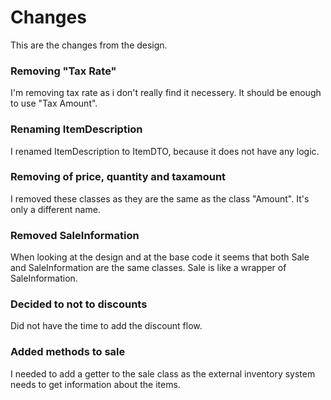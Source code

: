 # Changes

This are the changes from the design.

### Removing "Tax Rate"

I'm removing tax rate as i don't really find it necessery. It should be enough to use "Tax Amount".

### Renaming ItemDescription

I renamed ItemDescription to ItemDTO, because it does not have any logic.

### Removing of price, quantity and taxamount

I removed these classes as they are the same as the class "Amount". It's only a different name.

### Removed SaleInformation

When looking at the design and at the base code it seems that both Sale and SaleInformation are the same classes.
Sale is like a wrapper of SaleInformation.

### Decided to not to discounts

Did not have the time to add the discount flow.

### Added methods to sale

I needed to add a getter to the sale class as the external inventory system needs to get information about the items.

